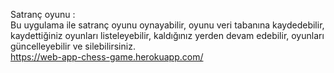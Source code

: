 Satranç oyunu : <br />
Bu uygulama ile satranç oyunu oynayabilir, oyunu veri tabanına kaydedebilir, kaydettiğiniz oyunları listeleyebilir, kaldığınız yerden devam edebilir, oyunları güncelleyebilir ve silebilirsiniz.<br />
https://web-app-chess-game.herokuapp.com/

